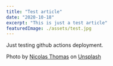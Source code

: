 ```yaml
---
title: "Test article"
date: "2020-10-18"
excerpt: "This is just a test article"
featuredImage: ./assets/test.jpg
---
```


Just testing github actions deployment.

<span>Photo by <a href="https://unsplash.com/@nicolasthomas?utm_source=unsplash&amp;utm_medium=referral&amp;utm_content=creditCopyText">Nicolas Thomas</a> on <a href="https://unsplash.com/s/photos/test?utm_source=unsplash&amp;utm_medium=referral&amp;utm_content=creditCopyText">Unsplash</a></span>